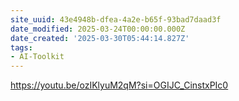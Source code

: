 ```yaml
---
site_uuid: 43e4948b-dfea-4a2e-b65f-93bad7daad3f
date_modified: 2025-03-24T00:00:00.000Z
date_created: '2025-03-30T05:44:14.827Z'
tags:
- AI-Toolkit
---
```




https://youtu.be/ozIKlyuM2qM?si=OGIJC_CinstxPIc0